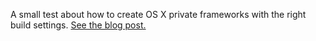 A small test about how to create OS X private frameworks with the right build settings. [See the blog post.](http://jaanus.com/blog/2014/07/09/how-to-correcty-configure-building-private-slash-embeddable-os-x-frameworks/)
